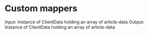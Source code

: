 # Custom mappers

Input: Instance of ClientData holding an array of article-data
Output: Instance of ClientData holding an array of article-data
